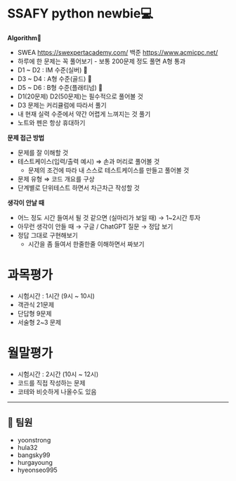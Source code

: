# SSAFY python newbie💻 

**Algorithm**🧠
- SWEA  https://swexpertacademy.com/      백준     https://www.acmicpc.net/
- 하루에 한 문제는 꼭 풀어보기 - 보통 200문제 정도 풀면 A형 통과
- D1 ~ D2  : IM 수준(실버) 🥉
- D3 ~ D4 : A형 수준(골드) 🥈
- D5 ~ D6 : B형 수준(플래티넘) 🥇
- D1(20문제) D2(50문제)는 필수적으로 풀어볼 것
- D3 문제는 커리큘럼에 따라서 풀기
- 내 현재 실력 수준에서 약간 어렵게 느껴지는 것 풀기
- 노트와 펜은 항상 휴대하기

**문제 접근 방법**
- 문제를 잘 이해할 것
- 테스트케이스(입력/출력 예시) ⇒ 손과 머리로 풀어볼 것
    - 문제의 조건에 따라 내 스스로 테스트케이스를 만들고 풀어볼 것
- 문제 유형 ⇒ 코드 개요를 구상
- 단계별로 단위테스트 하면서 차근차근 작성할 것

**생각이 안날 때**
- 어느 정도 시간 들여서 될 것 같으면 (실마리가 보일 때) → 1~2시간 투자
- 아무런 생각이 안들 때 → 구글 / ChatGPT 질문 → 정답 보기
- 정답 그대로 구현해보기
    - 시간을 좀 들여서 한줄한줄 이해하면서 짜보기

# 과목평가
- 시험시간 : 1시간 (9시 ~ 10시)
- 객관식 21문제
- 단답형 9문제
- 서술형 2~3 문제

# 월말평가
- 시험시간 : 2시간 (10시 ~ 12시)
- 코드를 직접 작성하는 문제
- 코테와 비슷하게 나올수도 있음
---


## 👥 팀원

- yoonstrong
- hula32
- bangsky99
- hurgayoung
- hyeonseo995
